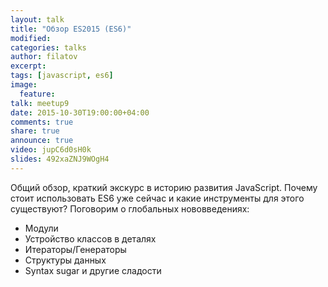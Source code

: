 ```yaml
---
layout: talk
title: "Обзор ES2015 (ES6)"
modified:
categories: talks
author: filatov
excerpt:
tags: [javascript, es6]
image:
  feature:
talk: meetup9
date: 2015-10-30T19:00:00+04:00
comments: true
share: true
announce: true 
video: jupC6d0sH0k
slides: 492xaZNJ9WOgH4
---
```


Общий обзор, краткий экскурс в историю развития JavaScript. 
Почему стоит использовать ES6 уже сейчас и какие инструменты для этого существуют?
Поговорим о глобальных нововведениях:

 * Модули
 * Устройство классов в деталях
 * Итераторы/Генераторы
 * Структуры данных
 * Syntax sugar и другие сладости
